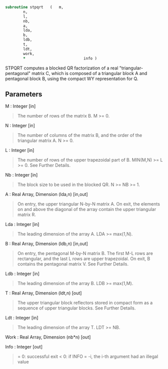 ```fortran
subroutine stpqrt	(	m,
		n,
		l,
		nb,
		a,
		lda,
		b,
		ldb,
		t,
		ldt,
		work,
		*                          info )
```

 STPQRT computes a blocked QR factorization of a real
 "triangular-pentagonal" matrix C, which is composed of a
 triangular block A and pentagonal block B, using the compact
 WY representation for Q.

## Parameters
M : Integer [in]
> The number of rows of the matrix B.
> M >= 0.

N : Integer [in]
> The number of columns of the matrix B, and the order of the
> triangular matrix A.
> N >= 0.

L : Integer [in]
> The number of rows of the upper trapezoidal part of B.
> MIN(M,N) >= L >= 0.  See Further Details.

Nb : Integer [in]
> The block size to be used in the blocked QR.  N >= NB >= 1.

A : Real Array, Dimension (lda,n) [in,out]
> On entry, the upper triangular N-by-N matrix A.
> On exit, the elements on and above the diagonal of the array
> contain the upper triangular matrix R.

Lda : Integer [in]
> The leading dimension of the array A.  LDA >= max(1,N).

B : Real Array, Dimension (ldb,n) [in,out]
> On entry, the pentagonal M-by-N matrix B.  The first M-L rows
> are rectangular, and the last L rows are upper trapezoidal.
> On exit, B contains the pentagonal matrix V.  See Further Details.

Ldb : Integer [in]
> The leading dimension of the array B.  LDB >= max(1,M).

T : Real Array, Dimension (ldt,n) [out]
> The upper triangular block reflectors stored in compact form
> as a sequence of upper triangular blocks.  See Further Details.

Ldt : Integer [in]
> The leading dimension of the array T.  LDT >= NB.

Work : Real Array, Dimension (nb*n) [out]

Info : Integer [out]
> = 0:  successful exit
> < 0:  if INFO = -i, the i-th argument had an illegal value

